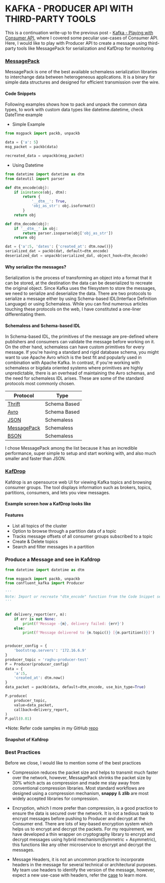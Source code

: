# KAFKA - PRODUCER API WITH THIRD-PARTY TOOLS

This is a continuation write-up to the previous post - [Kafka - Playing with Consumer API](https://dev.to/nraghu/kafka-playing-with-consumer-api-using-python-library-3b50), where I covered some peculiar use-cases of Consumer API.
Here, I would like to play with Producer API to create a message using third-party tools like MessagePack for serialization and KafDrop for monitoring

### [MessagePack](https://msgpack.org/index.html)
MessagePack is one of the best available schemaless serialization libraries to interchange data between heterogeneous applications. It is a binary for simple data structures and designed for efficient transmission over the wire.

#### Code Snippets
Following examples shows how to pack and unpack the common data types, to work with custom data types like datetime.datetime, check DateTime example

 - Simple Example
```python
from msgpack import packb, unpackb

data = {'a': 5}
msg_packet = packb(data)

recreated_data = unpackb(msg_packet)
```

 - Using Datetime
```python
from datetime import datetime as dtm
from dateutil import parser

def dtm_encode(obj):
    if isinstance(obj, dtm):
        return {
            '__dtm__': True,
            'obj_as_str': obj.isoformat()
        }
    return obj

def dtm_decode(obj):
    if '__dtm__' in obj:
        return parser.isoparse(obj['obj_as_str'])
    return obj

dat = {'a':5, 'dates': {'created_at': dtm.now()}}
serialized_dat = packb(dat, default=dtm_encode)
deserialzed_dat = unpackb(serialized_dat, object_hook=dtm_decode)
```

#### Why serialize the messages?
Serialization is the process of transforming an object into a format that it can be stored, at the destination the data can be deserialized to recreate the original object. Since Kafka uses the filesystem to store the messages, we need to serialize and deserialize the data. There are two protocols to serialize a message either by using Schema-based IDL(Interface Definition Language) or using Schemaless. While you can find numerous articles touching these protocols on the web, I have constituted a one-liner differentiating them.

#### Schemaless and Schema-based IDL
In Schema-based IDL, the primitives of the message are pre-defined where publishers and consumers can validate the message before working on it. On the other hand, schemaless can have custom primitives for every message.
If you're having a standard and rigid database schema, you might want to use Apache Avro which is the best fit and popularly used in combination with Apache Kafka. In contrast, if you're working with schemaless or bigdata oriented systems where primitives are highly unpredictable, there is an overhead of maintaining the Avro schemas, and the need for schemaless IDL arises.
These are some of the standard protocols most commonly chosen.

| Protocol | Type |
| -------- | -------- |
| [Thrift](https://www.thrift.apache.org) | Schema Based |
| [Avro](https://avro.apache.org) | Schema Based |
| [JSON](www.json.org) | Schemaless |
| [MessagePack](https://msgpack.org/index.html) | Schemaless|
| [BSON](http://bsonspec.org/) | Schemaless |

I chose MessagePack among the list because it has an incredible performance, super simple to setup and start working with, and also much smaller and faster than JSON.

### [KafDrop](https://github.com/obsidiandynamics/kafdrop)
<p>
Kafdrop is an opensource web UI for viewing Kafka topics and browsing consumer groups. The tool displays information such as brokers, topics, partitions, consumers, and lets you view messages.
</p>

#### Example screen how a KafDrop looks like

#### Features
 - List all topics of the cluster
 - Option to browse through a partition data of a topic
 - Tracks message offsets of all consumer groups subscribed to a topic
 - Create & Delete topics
 - Search and filter messages in a partition

### Produce a Message and see in Kafdrop
```python
from datetime import datetime as dtm

from msgpack import packb, unpackb
from confluent_kafka import Producer

'''
Note: Import or recreate "dtm_encode" function from the Code Snippet section 
'''


def delivery_report(err, m):
    if err is not None:
        print(f'Message -{m}, delivery failed: {err}')
    else:
        print(f'Message delivered to {m.topic()} [{m.partition()}]')


producer_config = {
    'bootstrap.servers': '172.16.6.9'
}
producer_topic = 'raghu-producer-test'
P = Producer(producer_config)
data = {
    'a':5,
    'created_at': dtm.now()
}
data_packet = packb(data, default=dtm_encode, use_bin_type=True)

P.produce(
    producer_topic,
    value=data_packet,
    callback=delivery_report,
)
P.poll(0.01)
```

*Note: Refer code samples in my GitHub [repo](https://github.com/nraghu)

#### Snapshot of Kafdrop

### Best Practices
Before we close, I would like to mention some of the best practices

 - Compression reduces the packet size and helps to transmit much faster over the network, however, MessagePack shrinks the packet size by 30% which acts as compression and made me stay away from conventional compression libraries. Most standard workflows are designed using a compression mechanism, **snappy** & **zlib** are most widely accepted libraries for compression.

 - Encryption, which I more prefer than compression, is a good practice to ensure the data is secured over the network. It is not a tedious task to encrypt messages before pushing to Producer and decrypt at the Consumer end. There are lots of key-based encryption system which helps us to encrypt and decrypt the packets.
 For my requirement, we have developed a thin wrapper on cryptography library to encrypt and decrypt messages using hybrid mechanism(Symmetric + Asymmetric), this functions like any other microservice to encrypt and decrypt the messages.

 - Message Headers, it is not an uncommon practice to incorporate headers in the message for several technical or architectural purposes. My team use headers to identify the version of the message, however, expect a new use-case with headers, refer the [case](https://cwiki.apache.org/confluence/display/KAFKA/A+Case+for+Kafka+Headers) to learn more.